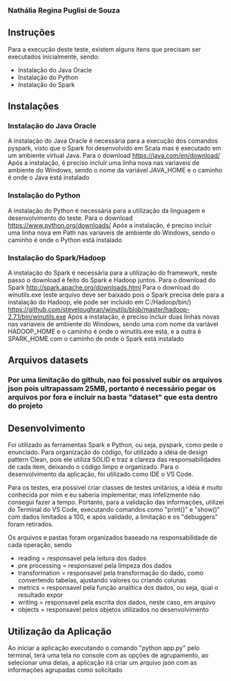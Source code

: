 ### Nathália Regina Puglisi de Souza

## Instruções
Para a execução deste teste, existem alguns itens que precisam ser executados inicialmente, sendo:
- Instalação do Java Oracle
- Instalação do Python
- Instalação do Spark

## Instalações
###  Instalação do Java Oracle
A instalação do Java Oracle é necessária para a execução dos comandos pyspark, visto que o Spark foi desenvolvido em Scala mas é executado em um ambiente virtual Java.
Para o download https://java.com/en/download/
Após a instalação, é preciso incluir uma linha nova nas variaveis de ambiente do Windows, sendo o nome da variável JAVA_HOME e o caminho é onde o Java está instalado

###  Instalação do Python
A instalação do Python é necessária para a utilização da linguagem e desenvolvimento do teste.
Para o download https://www.python.org/downloads/
Após a instalação, é preciso incluir uma linha nova em Path nas variaveis de ambiente do Windows, sendo o caminho é onde o Python está instalado

### Instalação do Spark/Hadoop
A instalação do Spark é necessária para a utilização do framework, neste passo o download é feito do Spark e Hadoop juntos.
Para o download do Spark http://spark.apache.org/downloads.html
Para o download do winutils.exe (este arquivo deve ser baixado pois o Spark precisa dele para a instalação do Hadoop, ele pode ser incluido em C:/Hadoop/bin/)
https://github.com/steveloughran/winutils/blob/master/hadoop-2.7.1/bin/winutils.exe
Após a instalação, é preciso incluir duas linhas novas nas variaveis de ambiente do Windows, sendo uma com nome da variável HADOOP_HOME e o caminho é onde o winutils.exe está, e a outra é SPARK_HOME com o caminho de onde o Spark está instalado

## Arquivos datasets
### Por uma limitação do github, nao foi possível subir os arquivos json pois ultrapassam 25MB, portanto é necessário pegar os arquivos por fora e incluir na basta "dataset" que esta dentro do projeto

## Desenvolvimento

Foi utilizado as ferramentas Spark e Python, ou seja, pyspark, como pede o enunciado.
Para organização do código, foi utilizado a idéia de design pattern Clean, pois ele utiliza SOLID e traz a clareza das responsabilidades de cada item, deixando o código limpo e organizado.
Para o desenvolvimento da aplicação, foi utilizado como IDE o VS Code.

Para os testes, era possível criar classes de testes unitários, a idéia é muito conhecida por mim e eu saberia implementar, mas infelizmente não consegui fazer a tempo. Portanto, para a validação das informações, utilizei do Terminal do VS Code, executando comandos como "print()" e "show()" com dados limitados a 100, e após validado, a limitação e os "debuggers" foram retirados.

Os arquivos e pastas foram organizados baseado na responsabilidade de cada operação, sendo
- reading = responsavel pela leitura dos dados
- pre processing = responsavel pela limpeza dos dados
- transformation = responsavel pela transformação do dado, como convertendo tabelas, ajustando valores ou criando colunas
- metrics = responsavel pela função analitica dos dados, ou seja, qual o resultado expor
- writing = responsavel pela escrita dos dados, neste caso, em arquivo
- objects = responsavel pelos objetos utilizados no desenvolvimento


## Utilização da Aplicação
Ao iniciar a aplicação executando o comando "python app.py" pelo terminal, terá uma tela no console com as opções de agrupamento, ao selecionar uma delas, a aplicação irá criar um arquivo json com as informações agrupadas como solicitado

